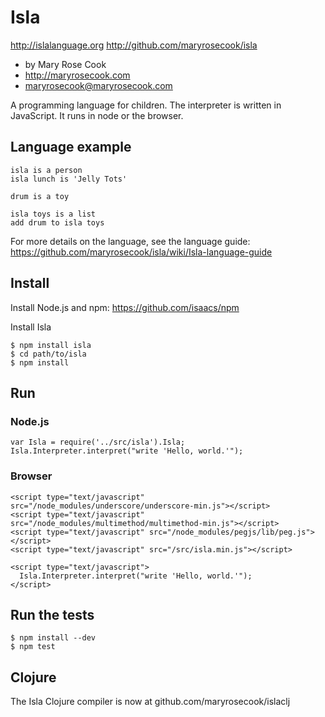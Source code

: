 # Isla

http://islalanguage.org
http://github.com/maryrosecook/isla

* by Mary Rose Cook
* http://maryrosecook.com
* maryrosecook@maryrosecook.com

A programming language for children.  The interpreter is written in JavaScript.  It runs in node or the browser.

## Language example

    isla is a person
    isla lunch is 'Jelly Tots'

    drum is a toy

    isla toys is a list
    add drum to isla toys

For more details on the language, see the language guide: https://github.com/maryrosecook/isla/wiki/Isla-language-guide

## Install

Install Node.js and npm: https://github.com/isaacs/npm

Install Isla

    $ npm install isla
    $ cd path/to/isla
    $ npm install

## Run

### Node.js

    var Isla = require('../src/isla').Isla;
    Isla.Interpreter.interpret("write 'Hello, world.'");

### Browser

    <script type="text/javascript" src="/node_modules/underscore/underscore-min.js"></script>
    <script type="text/javascript" src="/node_modules/multimethod/multimethod-min.js"></script>
    <script type="text/javascript" src="/node_modules/pegjs/lib/peg.js"></script>
    <script type="text/javascript" src="/src/isla.min.js"></script>

    <script type="text/javascript">
      Isla.Interpreter.interpret("write 'Hello, world.'");
    </script>

## Run the tests

    $ npm install --dev
    $ npm test

## Clojure

The Isla Clojure compiler is now at github.com/maryrosecook/islaclj
